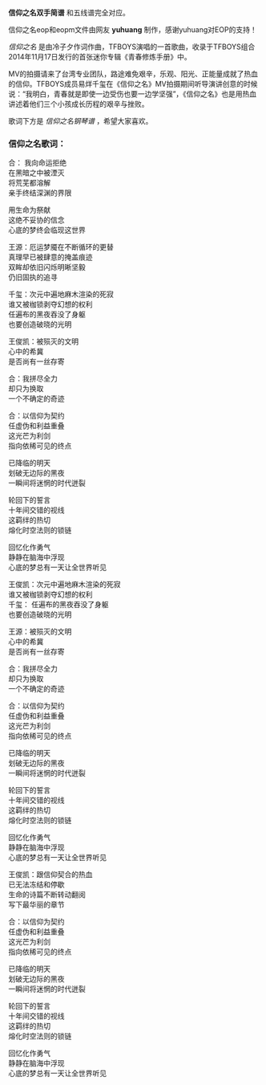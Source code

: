 

**信仰之名双手简谱** 和五线谱完全对应。  
  
信仰之名eop和eopm文件由网友 **yuhuang** 制作，感谢yuhuang对EOP的支持！

_信仰之名_ 是由冷子夕作词作曲，TFBOYS演唱的一首歌曲，收录于TFBOYS组合2014年11月17日发行的首张迷你专辑《青春修炼手册》中。

MV的拍摄请来了台湾专业团队，路途难免艰辛，乐观、阳光、正能量成就了热血的信仰。TFBOYS成员易烊千玺在《信仰之名》MV拍摄期间听导演讲创意的时候说：“我明白，青春就是即使一边受伤也要一边学坚强”，《信仰之名》也是用热血讲述着他们三个小孩成长历程的艰辛与挫败。

歌词下方是 _信仰之名钢琴谱_ ，希望大家喜欢。

### 信仰之名歌词：

合： 我向命运拒绝  
在黑暗之中被湮灭  
将荒芜都溶解  
亲手终结深渊的界限

用生命为祭献  
这绝不妥协的信念  
心底的梦终会临现这世界

王源：厄运梦魇在不断循环的更替  
真理早已被肆意的掩盖痕迹  
双眸却依旧闪烁明晰坚毅  
仍旧固执的追寻

千玺：次元中遍地麻木渲染的死寂  
谁又被枷锁剥夺幻想的权利  
任遍布的黑夜吞没了身躯  
也要创造破晓的光明

王俊凯：被殒灭的文明  
心中的希冀  
是否尚有一丝存寄

合：我拼尽全力  
却只为换取  
一个不确定的奇迹

合：以信仰为契约  
任虚伪和利益重叠  
这光芒为利剑  
指向依稀可见的终点

已降临的明天  
划破无边际的黑夜  
一瞬间将迷惘的时代迸裂

轮回下的誓言  
十年间交错的视线  
这羁绊的热切  
熔化时空法则的锁链

回忆化作勇气  
静静在脑海中浮现  
心底的梦总有一天让全世界听见

王俊凯：次元中遍地麻木渲染的死寂  
谁又被枷锁剥夺幻想的权利  
千玺： 任遍布的黑夜吞没了身躯  
也要创造破晓的光明

王源：被殒灭的文明  
心中的希冀  
是否尚有一丝存寄

合：我拼尽全力  
却只为换取  
一个不确定的奇迹

合：以信仰为契约  
任虚伪和利益重叠  
这光芒为利剑  
指向依稀可见的终点

已降临的明天  
划破无边际的黑夜  
一瞬间将迷惘的时代迸裂

轮回下的誓言  
十年间交错的视线  
这羁绊的热切  
熔化时空法则的锁链

回忆化作勇气  
静静在脑海中浮现  
心底的梦总有一天让全世界听见

王俊凯：跟信仰契合的热血  
已无法冻结和停歇  
生命的诗篇不断转动翻阅  
写下最华丽的章节

合：以信仰为契约  
任虚伪和利益重叠  
这光芒为利剑  
指向依稀可见的终点

已降临的明天  
划破无边际的黑夜  
一瞬间将迷惘的时代迸裂

轮回下的誓言  
十年间交错的视线  
这羁绊的热切  
熔化时空法则的锁链

回忆化作勇气  
静静在脑海中浮现  
心底的梦总有一天让全世界听见

